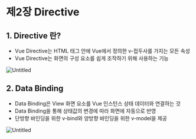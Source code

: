 # 제2장 Directive

## 1. Directive 란?

- Vue Directive는 HTML 태그 안에 Vue에서 정의한 v-접두사를 가지는 모든 속성
- Vue Directive는 화면의 구성 요소를 쉽게 조작하기 위해 사용하는 기능

![Untitled](https://user-images.githubusercontent.com/111489860/235605634-d854b015-9145-4f2d-9472-e989384cad9d.png)


## 2. Data Binding

- Data Binding은 View 화면 요소를 Vue 인스턴스 상태 데이터와 연결하는 것
- Data Binding을 통해 상태값의 변경에 따라 화면에 자동으로 반영
- 단방향 바인딩을 위한 v-bind와 양방향 바인딩을 위한 v-model을 제공

![Untitled](https://user-images.githubusercontent.com/111489860/235605601-c75e99b7-dcc4-4567-b3b5-f54dd493be9a.png)

